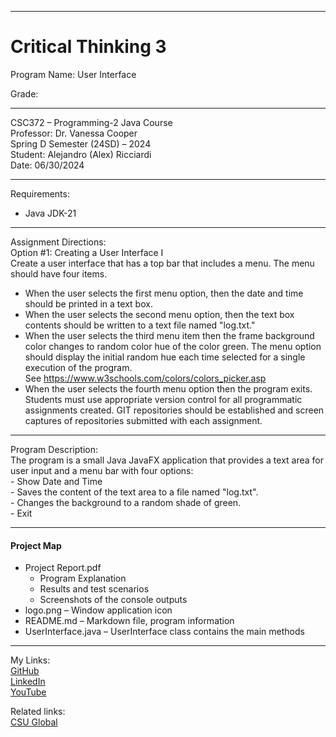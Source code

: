 ﻿-----------------------------------------------------------------------------------------------------------------------------
# Critical Thinking 3
Program Name: User Interface  

Grade:  

-----------------------------------------------------------------------------------------------------------------------------

CSC372 – Programming-2 Java Course  
Professor: Dr. Vanessa Cooper  
Spring D Semester (24SD) – 2024  
Student: Alejandro (Alex) Ricciardi  
Date: 06/30/2024   

-----------------------------------------------------------------------------------------------------------------------------

Requirements:  
- Java JDK-21  

-----------------------------------------------------------------------------------------------------------------------------

Assignment Directions:  
Option #1:  Creating a User Interface I  
Create a user interface that has a top bar that includes a menu. The menu should have four items.
- When the user selects the first menu option, then the date and time should be printed in a text box.  
- When the user selects the second menu option, then the text box contents should be written to a text file named "log.txt."  
- When the user selects the third menu item then the frame background color changes to random color hue of the color green. The menu option should display the initial random hue each time selected for a single execution of the program.  See https://www.w3schools.com/colors/colors_picker.asp  
- When the user selects the fourth menu option then the program exits.  
Students must use appropriate version control for all programmatic assignments created. GIT repositories should be established and screen captures of repositories submitted with each assignment.  

-----------------------------------------------------------------------------------------------------------------------------

Program Description:  
The program is a small Java JavaFX application that provides a text area for user input and a menu bar with four options:  
         - Show Date and Time  
         - Saves the content of the text area to a file named "log.txt".  
         - Changes the background to a random shade of green.  
         - Exit  

-----------------------------------------------------------------------------------------------------------------------------

#### Project Map
- Project Report.pdf  
	- Program Explanation  
	- Results and test scenarios   
	- Screenshots of the console outputs
- logo.png – Window application icon  
- README.md – Markdown file, program information 
- UserInterface.java – UserInterface class contains the main methods  

-----------------------------------------------------------------------------------------------------------------------------

My Links:   
[GitHub](https://github.com/Omegapy)  
[LinkedIn](https://www.linkedin.com/in/alex-ricciardi/)   
[YouTube](https://www.youtube.com/channel/UC4rMaQ7sqywMZkfS1xGh2AA)

Related links:  
[CSU Global](https://csuglobal.edu/) 


